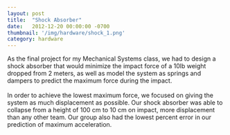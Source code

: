 ```yaml
---
layout: post
title:  "Shock Absorber"
date:   2012-12-20 00:00:00 -0700
thumbnail: '/img/hardware/shock_1.png'
category: hardware
---
```

As the final project for my Mechanical Systems class, we had to design a shock absorber that would minimize the impact force of a 10lb weight dropped from 2 meters, as well as model the system as springs and dampers to predict the maximum force during the impact.
<br><br>
In order to achieve the lowest maximum force, we focused on giving the system as much displacement as possible. Our shock absorber was able to collapse from a height of 100 cm to 10 cm on impact, more displacement than any other team. Our group also had the lowest percent error in our prediction of maximum acceleration.
